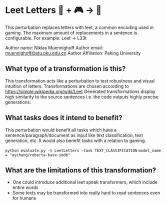 # Leet Letters 🦎 + 🎮 → 🐍
This perturbation replaces letters with leet, a common encoding used in gaming. The maximum amount of replacements in a sentence is configurable.
For example: Leet -> L33t

Author name: Niklas Muennighoff
Author email: muennighoff@stu.pku.edu.cn
Author Affiliation: Peking University

## What type of a transformation is this?
This transformation acts like a perturbation to test robustness and visual intuition of letters. 
Transformations are chosen according to https://simple.wikipedia.org/wiki/Leet
Generated transformations display high similarity to the source sentences i.e. the code outputs highly precise generations. 

## What tasks does it intend to benefit?
This perturbation would benefit all tasks which have a sentence/paragraph/document as input like text classification, 
text generation, etc. It would also benefit tasks with a relation to gaming.

```python evaluate.py -t LeetLetters -task TEXT_CLASSIFICATION```
```model_name = "aychang/roberta-base-imdb"```

## What are the limitations of this transformation?
- One could introduce additional leet speak transformers, which include entire words
- Some texts may be transformed into really hard to read sentences even for humans

